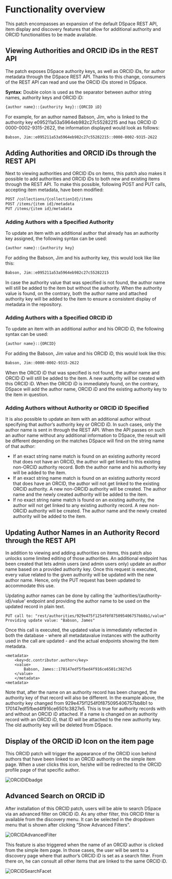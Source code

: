 # Functionality overview

This patch encompasses an expansion of the default DSpace REST API, item display and discovery features that allow for additional authority and ORCID functionalities to be made available. 

## Viewing Authorities and ORCID iDs in the REST API

The patch exposes DSpace authority keys, as well as ORCID iDs, for author metadata through the DSpace REST API. Thanks to this change, consumers of the REST API can read and use the ORCID iDs stored in DSpace.

**Syntax**: Double colon is used as the separator between author string names, authority keys and ORCID iD:

```bash
{author name}::{authority key}::{ORCID iD}
```

For example, for an author named Babson, Jim, who is linked to the authority key e095211a53a5964eb982c27c55282215 and has ORCID iD 0000-0002-9315-2622, the information displayed would look as follows: 

```bash
Babson, Jim::e095211a53a5964eb982c27c55282215::0000-0002-9315-2622
```

## Adding Authorities and ORCID iDs through the REST API

Next to viewing authorities and ORCID iDs on items, this patch also makes it possible to add authorities and ORCID iDs to both new and existing items through the REST API. To make this possible, following POST and PUT calls, accepting item metadata, have been modified:

```bash
POST /collections/{collectionId}/items 
POST /items/{item id}/metadata 
PUT /items/{item id}/metadata 
```

### Adding Authors with a Specified Authority

To update an item with an additional author that already has an authority key assigned, the following syntax can be used:

```bash
{author name}::{authority key}
```

For adding the Babson, Jim and his authority key, this would look like like this:

```bash
Babson, Jim::e095211a53a5964eb982c27c55282215
```

In case the authority value that was specified is not found, the author name will still be added to the item but without the authority. When the authority value is found, on the contrary, both the author name and attached authority key will be added to the item to ensure a consistent display of metadata in the repository. 

### Adding Authors with a Specified ORCID iD

To update an item with an additional author and his ORCID iD, the following syntax can be used:

```bash
{author name}::{ORCID}
```

For adding the Babson, Jim value and his ORCID iD, this would look like this:

```bash
Babson, Jim::0000-0002-9315-2622
```

When the ORCID iD that was specified is not found, the author name and ORCID iD will still be added to the item. A new authority will be created with this ORCID iD. When the ORCID iD is immediately found, on the contrary, DSpace will add the author name, ORCID iD and the existing authority key to the item in question. 

### Adding Authors without Authority or ORCID iD Specified

It is also possible to update an item with an additional author without specifying that author’s authority key or ORCID iD. In such cases, only the author name is sent in through the REST API. When the API passes on such an author name without any additional information to DSpace, the result will be different depending on the matches DSpace will find on the string name of that author:

* If an exact string name match is found on an existing authority record that does not have an ORCID, the author will get linked to this existing non-ORCID authority record. Both the author name and his authority key will be added to the item. 
* If an exact string name match is found on an existing authority record that does have an ORCID, the author will not get linked to the existing ORCID authority. A new non-ORCID authority will be created. The author name and the newly created authority will be added to the item. 
* If no exact string name match is found on an existing authority, the author will not get linked to any existing authority record. A new non-ORCID authority will be created. The author name and the newly created authority will be added to the item. 

## Updating Author Names in an Authority Record through the REST API
In addition to viewing and adding authorities on items, this patch also unlocks some limited editing of those authorities. An additional endpoint has been created that lets admin users (and admin users only) update an author name based on a provided authority key. Once this request is executed, every value related to the given authority will be updated with the new author name. Hence, only the PUT request has been updated to accommodate this use. 

Updating author names can be done by calling the 'authorities/{authority-id}/value' endpoint and providing the author name to be used on the updated record in plain text. 

```
PUT call to: "rest/authorities/929e475f1254f0f875095406757bb8b1/value"
Providing update value: "Babson, James"
```

Once this call is executed, the updated value is immediately reflected in both the database - where all metadatavalue instances with the authority used in the call are updated - and the actual endpoints showing the item metadata.
```
<metadata>
    <key>dc.contributor.author</key>
    <value>
        Babson, James::170147edf5fbed4f916ce6501c3827e5
    </value>
    </metadata>
<metadata>
```

Note that, after the name on an authority record has been changed, the authority key of that record will also be different. In the example above, the authority key changed from 929e475f1254f0f875095406757bb8b1 to 170147edf5fbed4f916ce6501c3827e5. This is true for authority records with and without an ORCID iD attached. If a name is changed on an authority record with an ORCID iD, that ID will be attached to the new authority key. The old authority key will be deleted from DSpace.
 
## Display of the ORCID iD Icon on the item page

This ORCID patch will trigger the appearance of the ORCID icon behind authors that have been linked to an ORCID authority on the simple item page. When a user clicks this icon, he/she will be redirected to the ORCID profile page of that specific author.

![ORCIDIDbadge](_images/ORCID_ID_Icon_ItemPage.png "ORCIDIDBadge")

## Advanced Search on ORCID iD

After installation of this ORCID patch, users will be able to search DSpace via an advanced filter on ORCID iD. As any other filter, this ORCID filter is available from the discovery menu. It can be selected in the dropdown menu that is shown after clicking “Show Advanced Filters”. 

![ORCIDAdvancedFilter](_images/Advancedfilter_ORCIDID.png "ORCIDAdvancedFilter")

This feature is also triggered when the name of an ORCID author is clicked from the simple item page. In those cases, the user will be sent to a discovery page where that author’s ORCID iD is set as a search filter. From there on, he can consult all other items that are linked to the same ORCID iD.

![ORCIDSearchFacet](_images/ORCIDID_searchfacet.png "ORCIDSearchFacet")
